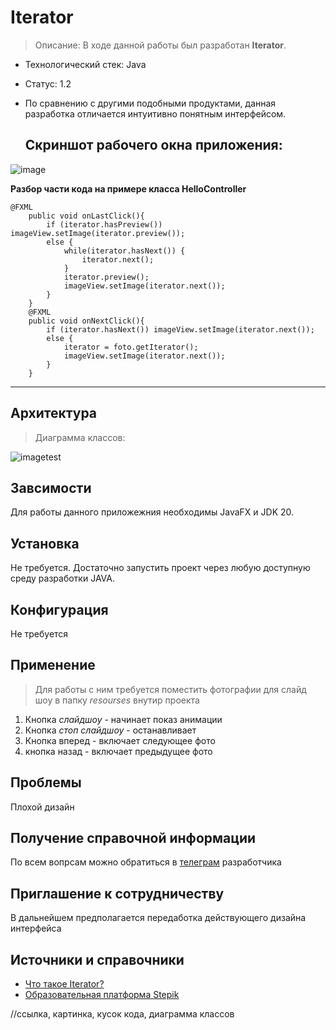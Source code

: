 # Iterator
>  Описание: В ходе данной работы был разработан  **Iterator**.
- Технологический стек: Java
- Статус: 1.2
- По сравнению с другими подобными продуктами, данная разработка отличается интуитивно понятным интерфейсом.

  **Скриншот рабочего окна приложения:**
  ----------------------------------------
 ![image](https://github.com/Brodyaga44/laba2/assets/145764043/2b333fa4-4b2f-41e8-9beb-cc9477f66e34)


**Разбор части кода на примере класса HelloController**
```
@FXML
    public void onLastClick(){
        if (iterator.hasPreview()) imageView.setImage(iterator.preview());
        else {
            while(iterator.hasNext()) {
                iterator.next();
            }
            iterator.preview();
            imageView.setImage(iterator.next());
        }
    }
    @FXML
    public void onNextClick(){
        if (iterator.hasNext()) imageView.setImage(iterator.next());
        else {
            iterator = foto.getIterator();
            imageView.setImage(iterator.next());
        }
    }
```
------------------------
## Архитектура
> Диаграмма классов:

![imagetest](https://github.com/Brodyaga44/laba2/assets/145764043/ae0783de-b0b3-4cc8-884b-9036b145861e)

## Завсимости
Для работы данного приложежния необходимы JavaFX и JDK 20.

## Установка
Не требуется. Достаточно запустить проект через любую доступную среду разработки JAVA.

##  Конфигурация
Не требуется

## Применение
> Для работы с ним требуется поместить фотографии для слайд шоу в папку  *resourses* внутир проекта
1. Кнопка *слайдшоу* - начинает показ анимации
2. Кнопка *стоп слайдшоу* - останавливает
3. Кнопка вперед - включает следующее фото
4. кнопка назад - включает предыдущее фото

## Проблемы
Плохой дизайн

## Получение справочной информации
По всем вопрсам можно обратиться в [телеграм](https://t.me/YaSimpleDimple) разработчика  

## Приглашение к сотрудничеству 
В дальнейшем предполагается передаботка действующего дизайна интерфейса

## Источники и справочники
- [Что такое Iterator?]([https://ru.wikipedia.org/wiki/Индекс_массы_тела](https://ru.wikipedia.org/wiki/Итератор))
- [Образовательная платформа Stepik](https://stepik.org/learn)

//ссылка, картинка, кусок кода, диаграмма классов
